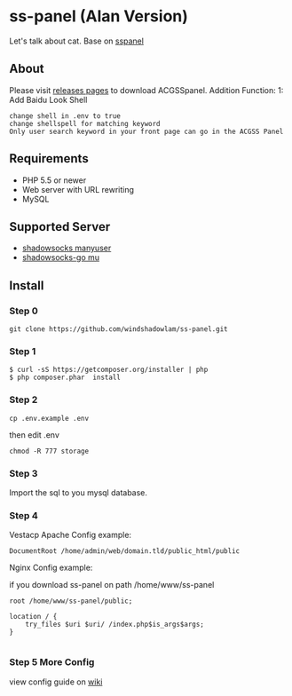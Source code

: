 # ss-panel (Alan Version)

Let's talk about cat.  Base on [sspanel](https://github.com/orvice/ss-panel)

## About

Please visit [releases pages](https://github.com/windshadowlam/ss-panel) to download ACGSSpanel.
Addition Function:
1: Add Baidu Look Shell
```
change shell in .env to true
change shellspell for matching keyword
Only user search keyword in your front page can go in the ACGSS Panel
```


## Requirements

* PHP 5.5 or newer
* Web server with URL rewriting
* MySQL

## Supported Server

* [shadowsocks manyuser](https://github.com/mengskysama/shadowsocks/tree/manyuser)
* [shadowsocks-go mu](https://github.com/orvice/shadowsocks-go/tree/mu)


## Install

### Step 0

```
git clone https://github.com/windshadowlam/ss-panel.git
```

### Step 1

```
$ curl -sS https://getcomposer.org/installer | php
$ php composer.phar  install
```

### Step 2

```
cp .env.example .env
```

then edit .env

```
chmod -R 777 storage
```

### Step 3

Import the sql to you mysql database.

### Step 4

Vestacp Apache Config example:
```
DocumentRoot /home/admin/web/domain.tld/public_html/public
```

Nginx Config example:

if you download ss-panel on path /home/www/ss-panel


```
root /home/www/ss-panel/public;

location / {
    try_files $uri $uri/ /index.php$is_args$args;
}
    
```

### Step 5 More Config

view config guide on [wiki](https://github.com/orvice/ss-panel/wiki/v3-Config)

